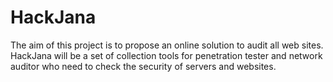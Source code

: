 # HackJana
The aim of this project is to propose an online solution to audit all web sites. HackJana will be a set of collection tools for penetration tester and network auditor who need to check the security of servers and websites.

